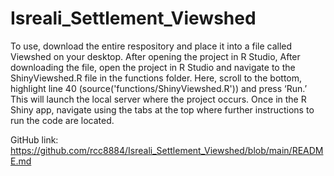 # Isreali_Settlement_Viewshed

To use, download the entire respository and place it into a file called Viewshed on your desktop. After opening the project in R Studio, After downloading the file, open the project in R Studio and navigate to the ShinyViewshed.R file in the functions folder. Here, scroll to the bottom, highlight line 40 (source('functions/ShinyViewshed.R')) and press ‘Run.’ This will launch the local server where the project occurs. Once in the R Shiny app, navigate using the tabs at the top where further instructions to run the code are located.

GitHub link: https://github.com/rcc8884/Isreali_Settlement_Viewshed/blob/main/README.md
